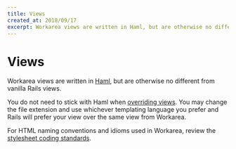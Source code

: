 ```yaml
---
title: Views
created_at: 2018/09/17
excerpt: Workarea views are written in Haml, but are otherwise no different from vanilla Rails views.
---
```


# Views

Workarea views are written in [Haml](http://haml.info/), but are otherwise no different from vanilla Rails views.

You do not need to stick with Haml when [overriding views](/articles/overriding.html). You may change the file extension and use whichever templating language you prefer and Rails will prefer your view over the same view from Workarea.

For HTML naming conventions and idioms used in Workarea, review the [stylesheet coding standards](/articles/stylesheet-coding-standards.html).


